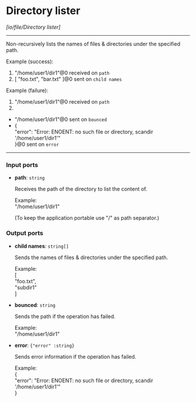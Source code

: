 # Directory lister

_[io/file/Directory lister]_

---

Non-recursively lists the names of files & directories under the specified path.  
  
Example (success):   
1. "/home/user1/dir1"@0 received on `path`  
2. [ "foo.txt", "bar.txt" ]@0 sent on `child names`  
  
Example (failure):   
1. "/home/user1/dir1"@0 received on `path`  
2.   
- "/home/user1/dir1"@0 sent on `bounced`  
- {  
  "error": "Error: ENOENT: no such file or directory, scandir '/home/user1/dir1'"  
}@0 sent on `error`  

---

### Input ports

* __path__: ` string `

    Receives the path of the directory to list the content of.  
      
    Example:  
    "/home/user1/dir1"  
      
    (To keep the application portable use "/" as path separator.)  

### Output ports

* __child names__: ` string[] `

    Sends the names of files & directories under the specified path.  
      
    Example:  
    [  
      "foo.txt",  
      "subdir1"  
    ]  


* __bounced__: ` string `

    Sends the path if the operation has failed.  
      
    Example:  
    "/home/user1/dir1"  


* __error__: ` {"error" :string} `

    Sends error information if the operation has failed.  
      
    Example:   
    {  
      "error": "Error: ENOENT: no such file or directory, scandir '/home/user1/dir1'"  
    }  

